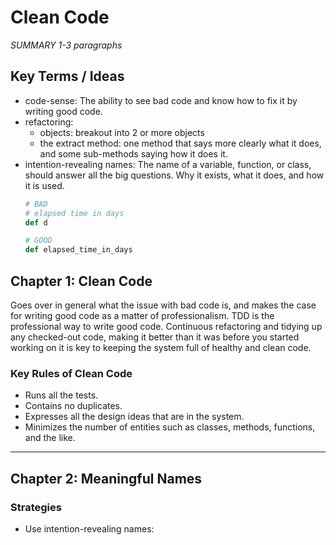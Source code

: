 # Clean Code

_SUMMARY 1-3 paragraphs_

## Key Terms / Ideas

* code-sense: The ability to see bad code and know how to fix it by writing good code.
* refactoring:
  * objects: breakout into 2 or more objects
  * the extract method: one method that says more clearly what it does, and some sub-methods saying how it does it.
* intention-revealing names: The name of a variable, function, or class, should answer all the big questions. Why it exists, what it does, and how it is used.
  ```ruby
  # BAD
  # elapsed time in days
  def d
  
  # GOOD
  def elapsed_time_in_days
  ```

## Chapter 1: Clean Code

Goes over in general what the issue with bad code is, and makes the case for writing good code as a matter of professionalism. TDD is the professional way to write good code. Continuous refactoring and tidying up any checked-out code, making it better than it was before you started working on it is key to keeping the system full of healthy and clean code.

### Key Rules of Clean Code

* Runs all the tests.
* Contains no duplicates.
* Expresses all the design ideas that are in the system.
* Minimizes the number of entities such as classes, methods, functions, and the like.

---

## Chapter 2: Meaningful Names

### Strategies

* Use intention-revealing names:
